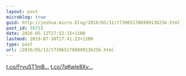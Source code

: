 ```yaml
---
layout: post
microblog: true
guid: http://joshua.micro.blog/2016/05/12/t730651786999136256.html
post_id: 35713
date: 2016-05-12T17:52:15+1100
lastmod: 2019-07-30T17:41:23+1100
type: post
url: /2016/05/12/t730651786999136256.html
---
```

[t.co/FrvuST1mB...](https://t.co/FrvuST1mBO) [t.co/7qKwIe8Xy...](https://t.co/7qKwIe8Xym)

